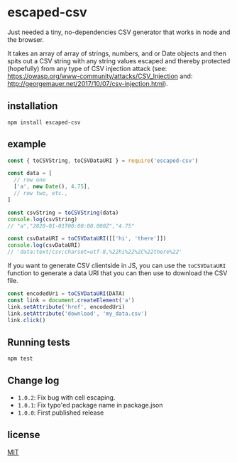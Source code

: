 # escaped-csv

Just needed a tiny, no-dependencies CSV generator that works in node and the browser.

It takes an array of array of strings, numbers, and or Date objects and then spits out a CSV string with any string values escaped and thereby protected (hopefully) from any type of CSV injection attack (see: https://owasp.org/www-community/attacks/CSV_Injection and: http://georgemauer.net/2017/10/07/csv-injection.html).

## installation

```
npm install escaped-csv
```

## example

```js
const { toCSVString, toCSVDataURI } = require('escaped-csv')

const data = [
  // row one
  ['a', new Date(), 4.75],
  // row two, etc.,
]

const csvString = toCSVString(data)
console.log(csvString)
// "a","2020-01-01T00:00:00.000Z","4.75"

const csvDataURI = toCSVDataURI([['hi', 'there']])
console.log(csvDataURI)
// 'data:text/csv;charset=utf-8,%22hi%22%2C%22there%22'
```

If you want to generate CSV clientside in JS, you can use the `toCSVDataURI` function to generate a data URI that you can then use to download the CSV file.

```js
const encodedUri = toCSVDataURI(DATA)
const link = document.createElement('a')
link.setAttribute('href', encodedUri)
link.setAttribute('download', 'my_data.csv')
link.click()
```

## Running tests

```
npm test
```

## Change log

- `1.0.2`: Fix bug with cell escaping.
- `1.0.1`: Fix typo'ed package name in package.json
- `1.0.0`: First published release

## license

[MIT](http://mit.joreteg.com/)

